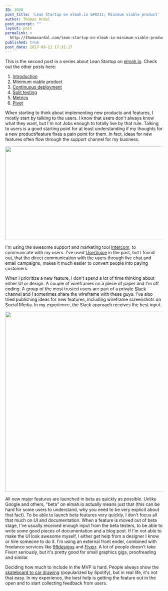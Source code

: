 ```yaml
---
ID: 2030
post_title: 'Lean Startup on elmah.io &#8211; Minimum viable product'
author: Thomas Ardal
post_excerpt: ""
layout: post
permalink: >
  http://thomasardal.com/lean-startup-on-elmah-io-minimum-viable-product/
published: true
post_date: 2017-09-11 17:31:17
---
```

This is the second post in a series about Lean Startup on <a href="https://elmah.io/">elmah.io</a>. Check out the other posts here:

<ol>
<li><a href="http://thomasardal.com/lean-startup-on-elmah-io-introduction/">Introduction</a></li>
<li>Minimum viable product</li>
<li><a href="http://thomasardal.com/lean-startup-on-elmah-io-continuous-deployment/">Continuous deployment</a></li>
<li><a href="http://thomasardal.com/lean-startup-on-elmah-io-split-testing/">Split testing</a></li>
<li><a href="http://thomasardal.com/lean-startup-on-elmah-io-metrics/">Metrics</a></li>
<li><a href="http://thomasardal.com/lean-startup-on-elmah-io-pivot/">Pivot</a></li>
</ol>

When starting to think about implementing new products and features, I mostly start by talking to the users. I know that users don't always know what they want, but I'm not Jobs enough to totally live by that rule. Talking to users is a good starting point for at least understanding if my thoughts for a new product/feature fixes a pain point for them. In fact, ideas for new features often flow through the support channel for my business.

<img src="http://thomasardal.com/wp-content/uploads/2017/09/pasted-image-0.png" alt="" width="550" height="300" class="aligncenter size-full wp-image-2054" />

I'm using the awesome support and marketing tool <a href="https://www.intercom.com/" target="_blank">Intercom</a>, to communicate with my users. I've used <a href="https://www.uservoice.com/" target="_blank">UserVoice</a> in the past, but I found out, that the direct communication with the users through live chat and email campaigns, makes it much easier to convert people into paying customers.

When I prioritize a new feature, I don't spend a lot of time thinking about either UI or design. A couple of wireframes on a piece of paper and I'm off coding. A group of the most trusted users are part of a private <a href="https://slack.com/" target="_blank">Slack</a> channel and I sometimes share the wireframe with these guys. I've also tried publishing ideas for new features, including wireframe screenshots on Social Media. In my experience, the Slack approach receives the best input.

<img src="http://thomasardal.com/wp-content/uploads/2017/09/ee40c517229acdafb5bdf74737e9fd9e6fef98f6_dbb52a12ef3ae1aca0226d4d7ad3cef70490848a_twitter-768x576.jpg" alt="" width="768" height="576" class="aligncenter size-medium_large wp-image-2056" />

All new major features are launched in beta as quickly as possible. Unlike Google and others, "beta" on elmah.io actually means just that (this can be hard for some users to understand, why you need to be very explicit about that fact). To be able to launch beta features very quickly, I don't focus all that much on UI and documentation. When a feature is moved out of beta stage, I've usually received enough input from the beta testers, to be able to write some good pieces of documentation and a blog post. If I'm not able to make the UI look awesome myself, I either get help from a designer I know or hire someone to do it. I'm using an external front ender, combined with freelance services like <a href="https://99designs.dk/" target="_blank">99designs</a> and <a href="https://www.fiverr.com/" target="_blank">Fiverr</a>. A lot of people doesn't take Fiverr seriously, but it's pretty good for small graphics gigs, proofreading and similar.

Deciding how much to include in the MVP is hard. People always show the <a href="http://blog.crisp.se/2016/01/25/henrikkniberg/making-sense-of-mvp" target="_blank">skateboard to car drawing</a> (popularized by Spotify), but in real life, it's not that easy. In my experience, the best help is getting the feature out in the open and to start collecting feedback from users.
